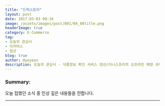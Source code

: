 ```yaml
---
title: "드럭스토어"
layout: post
date: 2017-03-03 09:34
image: /assets/images/post/001/04_00title.png
headerImage: true
category: E-Commerce
tag:
- 오늘의 관심사
- 이커머스
- 엄선
blog: true
author: Hyeyeon
description: 오늘의 관심사 - 식품정보 확인 서비스 엄선/이니스프리의 오프라인 매장 과부하
---
```


### Summary:

오늘 접했던 소식 중 인상 깊은 내용들을 전합니다.

---
